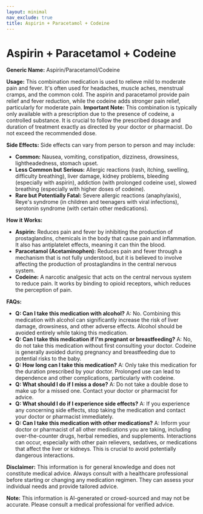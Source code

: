 ```yaml
---
layout: minimal
nav_exclude: true
title: Aspirin + Paracetamol + Codeine
---
```


# Aspirin + Paracetamol + Codeine

**Generic Name:**  Aspirin/Paracetamol/Codeine

**Usage:** This combination medication is used to relieve mild to moderate pain and fever.  It's often used for headaches, muscle aches, menstrual cramps, and the common cold. The aspirin and paracetamol provide pain relief and fever reduction, while the codeine adds stronger pain relief, particularly for moderate pain.  **Important Note:** This combination is typically only available with a prescription due to the presence of codeine, a controlled substance.  It is crucial to follow the prescribed dosage and duration of treatment exactly as directed by your doctor or pharmacist.  Do not exceed the recommended dose.

**Side Effects:**  Side effects can vary from person to person and may include:

* **Common:** Nausea, vomiting, constipation, dizziness, drowsiness, lightheadedness, stomach upset.
* **Less Common but Serious:**  Allergic reactions (rash, itching, swelling, difficulty breathing), liver damage, kidney problems, bleeding (especially with aspirin), addiction (with prolonged codeine use), slowed breathing (especially with higher doses of codeine).
* **Rare but Potentially Fatal:**  Severe allergic reactions (anaphylaxis), Reye's syndrome (in children and teenagers with viral infections), serotonin syndrome (with certain other medications).


**How it Works:**

* **Aspirin:**  Reduces pain and fever by inhibiting the production of prostaglandins, chemicals in the body that cause pain and inflammation.  It also has antiplatelet effects, meaning it can thin the blood.
* **Paracetamol (Acetaminophen):**  Reduces pain and fever through a mechanism that is not fully understood, but it is believed to involve affecting the production of prostaglandins in the central nervous system.
* **Codeine:** A narcotic analgesic that acts on the central nervous system to reduce pain. It works by binding to opioid receptors, which reduces the perception of pain.

**FAQs:**

* **Q: Can I take this medication with alcohol?** A: No. Combining this medication with alcohol can significantly increase the risk of liver damage, drowsiness, and other adverse effects. Alcohol should be avoided entirely while taking this medication.
* **Q: Can I take this medication if I'm pregnant or breastfeeding?** A:  No, do not take this medication without first consulting your doctor.  Codeine is generally avoided during pregnancy and breastfeeding due to potential risks to the baby.
* **Q: How long can I take this medication?** A:  Only take this medication for the duration prescribed by your doctor.  Prolonged use can lead to dependence and other complications, particularly with codeine.
* **Q: What should I do if I miss a dose?** A:  Do not take a double dose to make up for a missed one.  Contact your doctor or pharmacist for advice.
* **Q: What should I do if I experience side effects?** A:  If you experience any concerning side effects, stop taking the medication and contact your doctor or pharmacist immediately.
* **Q: Can I take this medication with other medications?** A:  Inform your doctor or pharmacist of all other medications you are taking, including over-the-counter drugs, herbal remedies, and supplements.  Interactions can occur, especially with other pain relievers, sedatives, or medications that affect the liver or kidneys.  This is crucial to avoid potentially dangerous interactions.


**Disclaimer:** This information is for general knowledge and does not constitute medical advice.  Always consult with a healthcare professional before starting or changing any medication regimen.  They can assess your individual needs and provide tailored advice.


**Note:** This information is AI-generated or crowd-sourced and may not be accurate. Please consult a medical professional for verified advice.